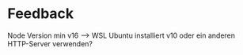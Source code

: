 # Feedback

Node Version min v16 --> WSL Ubuntu installiert v10 oder ein anderen HTTP-Server verwenden?
